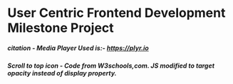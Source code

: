 

# User Centric Frontend Development Milestone Project



##### citation - Media Player Used is:-  https://plyr.io
##### Scroll to top icon -  Code from W3schools,com. JS modified to target opacity instead of display property. 